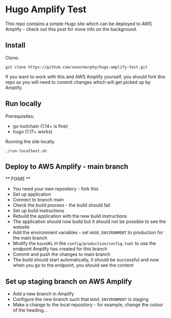 # Hugo Amplify Test

This repo contains a simple Hugo site which can be deployed to AWS Amplify - check
out this post for more info on the background.

## Install

Clone:

```
git clone https://github.com/seanrmurphy/hugo-amplify-test.git
```

If you want to work with this and AWS Amplify yourself, you should fork this repo
as you will need to commit changes which will get picked up by Amplify.

## Run locally

Prerequisites:
- go toolchain (1.14+ is fine)
- hugo (1.17+ works)

Running the site locally

```
./run-localhost.sh
```

## Deploy to AWS Amplify - main branch

** FIXME **

- You need your own repository - fork this
- Set up application
- Connect to branch main
- Check the build process - the build should fail
- Set up build instructions
- Rebuild the application with the new build instructions
- The application should now build but it should not be possible to see the website
- Add the environment variables - set `HUGO_ENVIRONMENT` to production for the main branch
- Modify the `baseURL` in the `config/production/config.toml` to use the endpoint Amplify has created for this branch
- Commit and push the changes to main branch
- The build should start automatically, it should be successful and now when you go to the endpoint, you should see the content


## Set up staging branch on AWS Amplify

- Add a new branch in Amplify
- Configure the new branch such that  `HUGO_ENVIRONMENT` is staging
- Make a change to the local repository - for example, change the colour of the heading...

